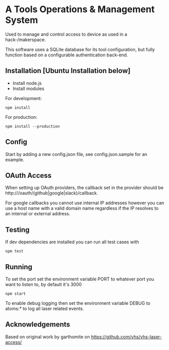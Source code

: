 # A Tools Operations & Management System

Used to manage and control access to device as used in a hack-/makerspace.

This software uses a SQLite database for its tool configuration, but fully function based on a configurable authentication back-end.

## Installation [Ubuntu Installation below]

- Install node.js
- Install modules

For development:
	
    npm install

For production:

    npm install --production

## Config

Start by adding a new config.json file, see config.json.sample for an example.

## OAuth Access

When setting up OAuth providers, the callback set in the provider should be http://<host>/oauth/(github|google|slack)/callback.

For google callbacks you cannot use internal IP addresses however you can use a host name with a valid domain name regardless if
the IP resolves to an internal or external address.

## Testing

If dev dependencies are installed you can run all test cases with

    npm test

## Running

To set the port set the environment variable PORT to whatever port you want to listen to, by default it's 3000

    npm start

To enable debug logging then set the environment variable DEBUG to atoms:* to log all laser related events.

## Acknowledgements

Based on original work by garthomite on https://github.com/vhs/vhs-laser-access/
